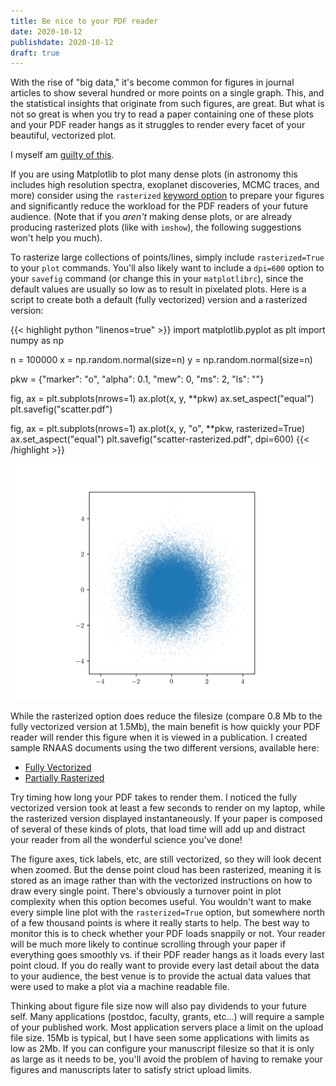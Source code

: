 ```yaml
---
title: Be nice to your PDF reader
date: 2020-10-12
publishdate: 2020-10-12
draft: true
---
```


With the rise of "big data," it's become common for figures in journal articles to show several hundred or more points on a single graph. This, and the statistical insights that originate from such figures, are great. But what is not so great is when you try to read a paper containing one of these plots and your PDF reader hangs as it struggles to render every facet of your beautiful, vectorized plot.

I myself am [guilty of this](https://ui.adsabs.harvard.edu/abs/2017ApJ...851..132C/abstract).

If you are using Matplotlib to plot many dense plots (in astronomy this includes high resolution spectra, exoplanet discoveries, MCMC traces, and more) consider using the `rasterized` [keyword option](https://matplotlib.org/api/_as_gen/matplotlib.artist.Artist.set_rasterized.html#matplotlib.artist.Artist.set_rasterized) to prepare your figures and significantly reduce the workload for the PDF readers of your future audience. (Note that if you *aren't* making dense plots, or are already producing rasterized plots (like with `imshow`), the following suggestions won't help you much).

To rasterize large collections of points/lines, simply include `rasterized=True` to your `plot` commands. You'll also likely want to include a `dpi=600` option to your `savefig` command (or change this in your `matplotlibrc`), since the default values are usually so low as to result in pixelated plots. Here is a script to create both a default (fully vectorized) version and a rasterized version:

{{< highlight python "linenos=true" >}}
import matplotlib.pyplot as plt
import numpy as np

n = 100000
x = np.random.normal(size=n)
y = np.random.normal(size=n)

pkw = {"marker": "o", "alpha": 0.1, "mew": 0, "ms": 2, "ls": ""}

fig, ax = plt.subplots(nrows=1)
ax.plot(x, y, **pkw)
ax.set_aspect("equal")
plt.savefig("scatter.pdf")

fig, ax = plt.subplots(nrows=1)
ax.plot(x, y, "o", **pkw, rasterized=True)
ax.set_aspect("equal")
plt.savefig("scatter-rasterized.pdf", dpi=600)
{{< /highlight >}}

![scatter-rasterized](scatter-rasterized.png)

While the rasterized option does reduce the filesize (compare 0.8 Mb to the fully vectorized version at 1.5Mb), the main benefit is how quickly your PDF reader will render this figure when it is viewed in a publication. I created sample RNAAS documents using the two different versions, available here:

* [Fully Vectorized](fully_vectorized.pdf)
* [Partially Rasterized](rasterized.pdf)

Try timing how long your PDF takes to render them. I noticed the fully vectorized version took at least a few seconds to render on my laptop, while the rasterized version displayed instantaneously. If your paper is composed of several of these kinds of plots, that load time will add up and distract your reader from all the wonderful science you've done!

The figure axes, tick labels, etc, are still vectorized, so they will look decent when zoomed. But the dense point cloud has been rasterized, meaning it is stored as an image rather than with the vectorized instructions on how to draw every single point. There's obviously a turnover point in plot complexity when this option becomes useful. You wouldn't want to make every simple line plot with the `rasterized=True` option, but somewhere north of a few thousand points is where it really starts to help. The best way to monitor this is to check whether your PDF loads snappily or not. Your reader will be much more likely to continue scrolling through your paper if everything goes smoothly vs. if their PDF reader hangs as it loads every last point cloud. If you do really want to provide every last detail about the data to your audience, the best venue is to provide the actual data values that were used to make a plot via a machine readable file.

Thinking about figure file size now will also pay dividends to your future self. Many applications (postdoc, faculty, grants, etc...) will require a sample of your published work. Most application servers place a limit on the upload file size. 15Mb is typical, but I have seen some applications with limits as low as 2Mb. If you can configure your manuscript filesize so that it is only as large as it needs to be, you'll avoid the problem of having to remake your figures and manuscripts later to satisfy strict upload limits.
